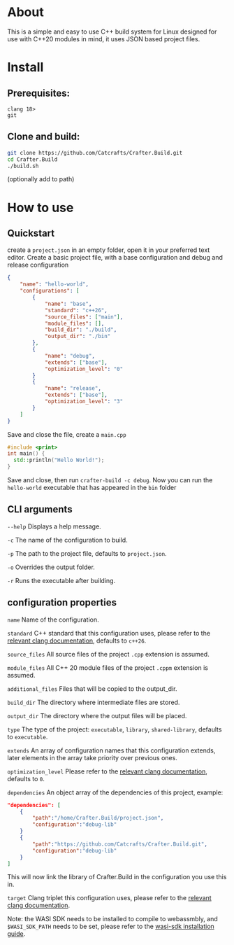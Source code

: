 # About

This is a simple and easy to use C++ build system for Linux designed for use with C++20 modules in mind, it uses JSON based project files.

# Install

## Prerequisites:
```
clang 18>
git
```
## Clone and build:
```bash
git clone https://github.com/Catcrafts/Crafter.Build.git
cd Crafter.Build
./build.sh
```
(optionally add to path)

# How to use

## Quickstart

create a ``project.json`` in an empty folder, open it in your preferred text editor.
Create a basic project file, with a base configuration and debug and release configuration
```JSON
{
    "name": "hello-world",
    "configurations": [
        {
            "name": "base",
            "standard": "c++26",
            "source_files": ["main"],
            "module_files": [],
            "build_dir": "./build",
            "output_dir": "./bin"
        },
        {
            "name": "debug",
            "extends": ["base"],
            "optimization_level": "0"
        }
        {
            "name": "release",
            "extends": ["base"],
            "optimization_level": "3"
        }
    ]
}
```
Save and close the file, create a ``main.cpp``
```cpp
#include <print>
int main() {
  std::println("Hello World!");
}
```
Save and close, then run ``crafter-build -c debug``. Now you can run the ``hello-world`` executable that has appeared in the ``bin`` folder

## CLI arguments

``--help`` Displays a help message.

``-c`` The name of the configuration to build.

``-p`` The path to the project file, defaults to ``project.json``.

``-o`` Overrides the output folder.

``-r`` Runs the executable after building.

## configuration properties
``name`` Name of the configuration.

``standard`` C++ standard that this configuration uses, please refer to the [relevant clang documentation](https://clang.llvm.org/cxx_status.html), defaults to ``c++26``.

``source_files`` All source files of the project ``.cpp`` extension is assumed.

``module_files`` All C++ 20 module files of the project ``.cppm`` extension is assumed.

``additional_files`` Files that will be copied to the output_dir.

``build_dir`` The directory where intermediate files are stored.

``output_dir`` The directory where the output files will be placed.

``type`` The type of the project: ``executable``, ``library``, ``shared-library``, defaults to ``executable``.

``extends`` An array of configuration names that this configuration extends, later elements in the array take priority over previous ones.

``optimization_level`` Please refer to the [relevant clang documentation](https://clang.llvm.org/docs/CommandGuide/clang.html#code-generation-options), defaults to ``0``.

``dependencies`` An object array of the dependencies of this project, example:
```json
"dependencies": [
    {
        "path":"/home/Crafter.Build/project.json",
        "configuration":"debug-lib"
    }
    {
        "path":"https://github.com/Catcrafts/Crafter.Build.git",
        "configuration":"debug-lib"
    }
]
```
This will now link the library of Crafter.Build in the configuration you use this in.

``target`` Clang triplet this configuration uses, please refer to the [relevant clang documentation](https://clang.llvm.org/docs/CrossCompilation.html#target-triple).

Note: the WASI SDK needs to be installed to compile to webassmbly, and ``$WASI_SDK_PATH`` needs to be set, please refer to the [wasi-sdk installation guide](https://github.com/WebAssembly/wasi-sdk?tab=readme-ov-file#install).




